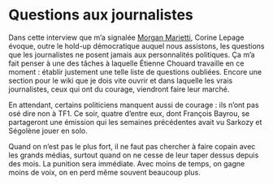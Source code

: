 # Questions aux journalistes

Dans cette interview que m’a signalée [Morgan Marietti](http://oserledire.typepad.fr/nous_bloguons_pour_vous/2007/02/corinne_lepage_.html), Corine Lepage évoque, outre le hold-up démocratique auquel nous assistons, les questions que les journalistes ne posent jamais aux personnalités politiques. Ça m’a fait penser à une des tâches à laquelle Étienne Chouard travaille en ce moment : établir justement une telle liste de questions oubliées. Encore une section pour le wiki que je dois vite ouvrir et dans laquelle les vrais journalistes, ceux qui ont du courage, viendront faire leur marché.

<div></div>
En attendant, certains politiciens manquent aussi de courage : ils n’ont pas osé dire non à TF1. Ce soir, quatre d’entre eux, dont François Bayrou, se partageront une émission qui les semaines précédentes avait vu Sarkozy et Ségolène jouer en solo.

Quand on n’est pas le plus fort, il ne faut pas chercher à faire copain avec les grands médias, surtout quand on ne cesse de leur taper dessus depuis des mois. La punition sera immédiate. Avec moins de temps, on gagne moins de voix, on en perd même souvent beaucoup plus.